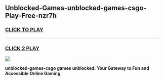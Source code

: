 
## Unblocked-Games-unblocked-games-csgo-Play-Free-nzr7h
<h3>
<a href="https://premium76.site?title=unblocked-games-csgo&ref=19M">CLICK TO PLAY</a></h3>
<hr>

<h3>
<a href="https://premium76.site?title=unblocked-games-csgo&ref=19M">CLICK 2 PLAY</a>
  
</h3>

<a href="https://premium76.site?title=unblocked-games-csgo&ref=19M"><img src="https://clearcache.store/games.png"></a>


**unblocked-games-csgo games unblocked: Your Gateway to Fun and Accessible Online Gaming**
